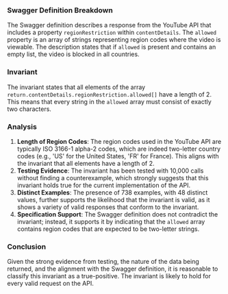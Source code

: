 ### Swagger Definition Breakdown
The Swagger definition describes a response from the YouTube API that includes a property `regionRestriction` within `contentDetails`. The `allowed` property is an array of strings representing region codes where the video is viewable. The description states that if `allowed` is present and contains an empty list, the video is blocked in all countries.

### Invariant
The invariant states that all elements of the array `return.contentDetails.regionRestriction.allowed[]` have a length of 2. This means that every string in the `allowed` array must consist of exactly two characters.

### Analysis
1. **Length of Region Codes**: The region codes used in the YouTube API are typically ISO 3166-1 alpha-2 codes, which are indeed two-letter country codes (e.g., 'US' for the United States, 'FR' for France). This aligns with the invariant that all elements have a length of 2.
2. **Testing Evidence**: The invariant has been tested with 10,000 calls without finding a counterexample, which strongly suggests that this invariant holds true for the current implementation of the API.
3. **Distinct Examples**: The presence of 738 examples, with 48 distinct values, further supports the likelihood that the invariant is valid, as it shows a variety of valid responses that conform to the invariant.
4. **Specification Support**: The Swagger definition does not contradict the invariant; instead, it supports it by indicating that the `allowed` array contains region codes that are expected to be two-letter strings.

### Conclusion
Given the strong evidence from testing, the nature of the data being returned, and the alignment with the Swagger definition, it is reasonable to classify this invariant as a true-positive. The invariant is likely to hold for every valid request on the API.
